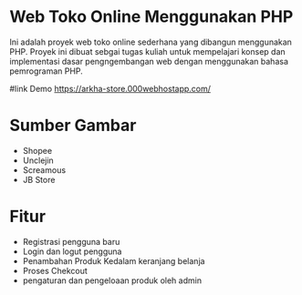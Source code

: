 # Web Toko Online Menggunakan PHP
Ini adalah proyek web toko online sederhana yang dibangun menggunakan PHP. Proyek ini dibuat sebgai tugas kuliah untuk mempelajari konsep dan implementasi dasar pengngembangan web dengan menggunakan bahasa pemrograman PHP.

#link Demo
https://arkha-store.000webhostapp.com/

# Sumber Gambar
* Shopee
* Unclejin
* Screamous
* JB Store

# Fitur
* Registrasi pengguna baru
* Login dan logut pengguna
* Penambahan Produk Kedalam keranjang belanja
* Proses Chekcout 
* pengaturan dan pengeloaan produk oleh admin